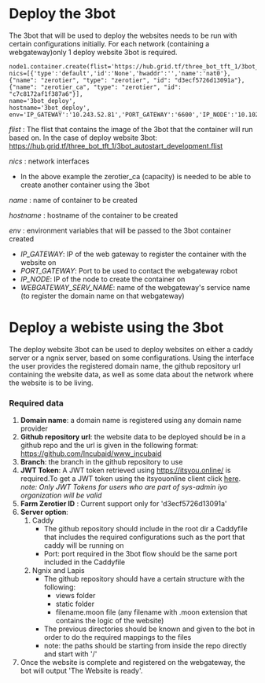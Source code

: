 # Deploy the 3bot

The 3bot that will be used to deploy the websites needs to be run with certain configurations initially. For each network (containing a webgateway)only 1 deploy website 3bot is required.
 


```
node1.container.create(flist='https://hub.grid.tf/three_bot_tft_1/3bot_autostart_development.flist',
nics=[{'type':'default','id':'None','hwaddr':'','name':'nat0'},{"name": "zerotier", "type": "zerotier", "id": "d3ecf5726d13091a"},{"name": "zerotier_ca", "type": "zerotier", "id": "c7c8172af1f387a6"}],
name='3bot_deploy',
hostname='3bot_deploy',
env='IP_GATEWAY':'10.243.52.81','PORT_GATEWAY':'6600','IP_NODE':'10.102.223.147','WEBGATEWAY_SERV_NAME':'wg'})
```
*flist* : The flist that contains the image of the 3bot that the container will run based on. In the case of deploy website 3bot: https://hub.grid.tf/three_bot_tft_1/3bot_autostart_development.flist

*nics* : network interfaces  
- In the above example the zerotier_ca (capacity) is needed to be able to create another container using the 3bot

*name* : name of container to be created

*hostname* : hostname of the container to be created

*env* : environment variables that will be passed to the 3bot container created
- *IP_GATEWAY*: IP of the web gateway to register the container with the website on
- *PORT_GATEWAY*: Port to be used to contact the webgateway robot
- *IP_NODE*: IP of the node to create the container on 
- *WEBGATEWAY_SERV_NAME*: name of the webgateway's service name (to register the domain name on that webgateway)



# Deploy a webiste using the 3bot
The deploy website 3bot can be used to deploy websites on either a caddy server or a ngnix server, based on some configurations. Using the interface the user provides the registered domain name, the github repository url containing the website data, as well as some data about the network where the website is to be living.

### Required data
1. **Domain name**: a domain name is registered using any domain name provider
2. **Github repository url**: the website data to be deployed should be in a github repo and the url is given in the following format: https://github.com/Incubaid/www_incubaid
3. **Branch**: the branch in the github repository to use
4. **JWT Token**: A JWT token retrieved using https://itsyou.online/ is required.To get a JWT token using the itsyouonline client click [here](https://github.com/threefoldtech/jumpscaleX/blob/master/docs/howto/get_jwt_with_itsoyouonline_client.md).
*note: Only JWT Tokens for users who are part of sys-admin iyo organization will be valid*
5. **Farm Zerotier ID** : Current support only for 'd3ecf5726d13091a'  
6. **Server option**:
    1. Caddy
        - The github repository should include in the root dir a Caddyfile that includes the required configurations such as the port that caddy will be running on
        - Port: port required in the 3bot flow should be the same port included in the Caddyfile
    2. Ngnix and Lapis
        - The github repository should have a certain structure with the following: 
            - views folder
            - static folder
            - filename.moon file (any filename with .moon extension that contains the logic of the website)
        - The previous directories should be known and given to the bot in order to do the required mappings to the files
        - note: the paths should be starting from inside the repo directly and start with '/'
7. Once the website is complete and registered on the webgateway, the bot will output 'The Website is ready'.
